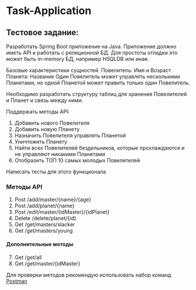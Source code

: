 # Task-Application
## Тестовое задание:

Разработать Spring Boot приложение на Java.
Приложение должно иметь API и работать с реляционной БД. Для простоты отладки это может быть in-memory БД, например HSQLDB или иная.

Базовые характеристики сущностей.
Повелитель: Имя и Возраст
Планета: Название
Один Повелитель может управлять несколькими Планетами, но одной Планетой может править только один Повелитель.

Необходимо разработать структуру таблиц для хранения Повелителей и Планет и связь между ними.

Поддержать методы API:
1) Добавить нового Повелителя
2) Добавить новую Планету
3) Назначить Повелителя управлять Планетой
4) Уничтожить Планету
5) Найти всех Повелителей бездельников, которые прохлаждаются и не управляют никакими Планетами
6) Отобразить ТОП 10 самых молодых Повелителей

Написать тесты для этого функционала

### Методы API
1) Post /add/master/{name}/{age} 
2) Post /add/planet/{name}
3) Post /edit/master/{idMaster}/{idPlanet}
4) Delete /delete/planet/{id}
5) Get /get/masters/slacker
6) Get /get/masters/young

#### Дополнительные методы
7) Get /get/all
8) Get /get/master/{idMaster}


Для проверки методов рекомендую использовать набор команд [Postman](https://github.com/rmgooogle/Task-Application/blob/master/TestTask.postman_collection.json)




